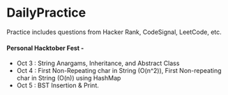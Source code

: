 # DailyPractice
Practice includes questions from Hacker Rank, CodeSignal, LeetCode, etc.

#### Personal Hacktober Fest - 
- Oct 3 : String Anargams, Inheritance, and Abstract Class
- Oct 4 : First Non-Repeating char in String (O(n^2)), First Non-repeating char in String (O(n)) using HashMap
- Oct 5 : BST Insertion & Print. 
